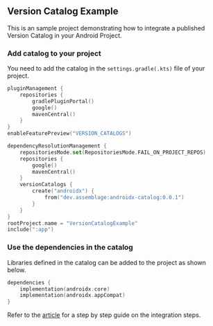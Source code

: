 ## Version Catalog Example

This is an sample project demonstrating how to integrate a published Version Catalog in your Android Project.

### Add catalog to your project

You need to add the catalog in the `settings.gradle(.kts)` file of your project.

```kotlin
pluginManagement {
    repositories {
        gradlePluginPortal()
        google()
        mavenCentral()
    }
}
enableFeaturePreview("VERSION_CATALOGS")

dependencyResolutionManagement {
    repositoriesMode.set(RepositoriesMode.FAIL_ON_PROJECT_REPOS)
    repositories {
        google()
        mavenCentral()
    }
    versionCatalogs {
        create("androidx") {
            from("dev.assemblage:androidx-catalog:0.0.1")
        }
    }
}
rootProject.name = "VersionCatalogExample"
include(":app")
```
### Use the dependencies in the catalog

Libraries defined in the catalog can be added to the project as shown below.

```kotlin
dependencies {
    implementation(androidx.core)
    implementation(androidx.appCompat)
}
```

Refer to the [article](https://umang91.medium.com/integrating-a-version-catalog-c5c7d45516dbß) for a step by step guide on the integration steps.